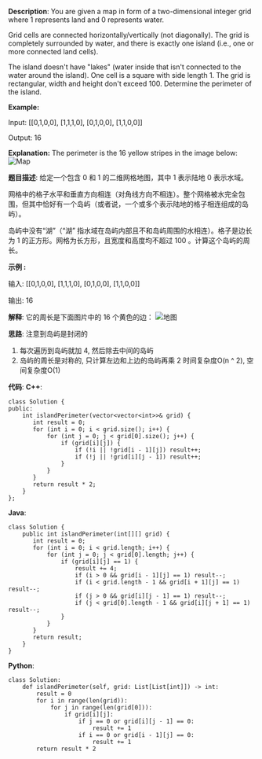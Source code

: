__Description__:
You are given a map in form of a two-dimensional integer grid where 1 represents land and 0 represents water.

Grid cells are connected horizontally/vertically (not diagonally). The grid is completely surrounded by water, and there is exactly one island (i.e., one or more connected land cells).

The island doesn't have "lakes" (water inside that isn't connected to the water around the island). One cell is a square with side length 1. The grid is rectangular, width and height don't exceed 100. Determine the perimeter of the island.

__Example:__

Input:
[[0,1,0,0],
 [1,1,1,0],
 [0,1,0,0],
 [1,1,0,0]]

Output: 16

__Explanation:__ The perimeter is the 16 yellow stripes in the image below:
![Map](https://upload-images.jianshu.io/upload_images/16639143-169a44ba3698852b.png?imageMogr2/auto-orient/strip%7CimageView2/2/w/1240)

__题目描述__:
给定一个包含 0 和 1 的二维网格地图，其中 1 表示陆地 0 表示水域。

网格中的格子水平和垂直方向相连（对角线方向不相连）。整个网格被水完全包围，但其中恰好有一个岛屿（或者说，一个或多个表示陆地的格子相连组成的岛屿）。

岛屿中没有“湖”（“湖” 指水域在岛屿内部且不和岛屿周围的水相连）。格子是边长为 1 的正方形。网格为长方形，且宽度和高度均不超过 100 。计算这个岛屿的周长。

__示例 :__

输入:
[[0,1,0,0],
 [1,1,1,0],
 [0,1,0,0],
 [1,1,0,0]]

输出: 16

__解释__: 它的周长是下面图片中的 16 个黄色的边：
![地图](https://upload-images.jianshu.io/upload_images/16639143-169a44ba3698852b.png?imageMogr2/auto-orient/strip%7CimageView2/2/w/1240)

__思路__:
注意到岛屿是封闭的
1. 每次遍历到岛屿就加 4, 然后除去中间的岛屿
2. 岛屿的周长是对称的, 只计算左边和上边的岛屿再乘 2
时间复杂度O(n ^ 2), 空间复杂度O(1)

__代码__:
__C++__:
```
class Solution {
public:
    int islandPerimeter(vector<vector<int>>& grid) {
       int result = 0;
       for (int i = 0; i < grid.size(); i++) {
           for (int j = 0; j < grid[0].size(); j++) {
               if (grid[i][j]) {
                   if (!i || !grid[i - 1][j]) result++;
                   if (!j || !grid[i][j - 1]) result++;
               }
           }
       }
       return result * 2;
    }
};
```

__Java__:
```
class Solution {
    public int islandPerimeter(int[][] grid) {
       int result = 0;
       for (int i = 0; i < grid.length; i++) {
           for (int j = 0; j < grid[0].length; j++) {
               if (grid[i][j] == 1) {
                   result += 4;
                   if (i > 0 && grid[i - 1][j] == 1) result--;
                   if (i < grid.length - 1 && grid[i + 1][j] == 1) result--;
                   if (j > 0 && grid[i][j - 1] == 1) result--;
                   if (j < grid[0].length - 1 && grid[i][j + 1] == 1) result--;
               }
           }
       }
       return result;
    }
}
```

__Python__:
```
class Solution:
    def islandPerimeter(self, grid: List[List[int]]) -> int:
        result = 0
        for i in range(len(grid)):
            for j in range(len(grid[0])):
                if grid[i][j]:
                    if j == 0 or grid[i][j - 1] == 0:
                        result += 1
                    if i == 0 or grid[i - 1][j] == 0:
                        result += 1
        return result * 2
```
